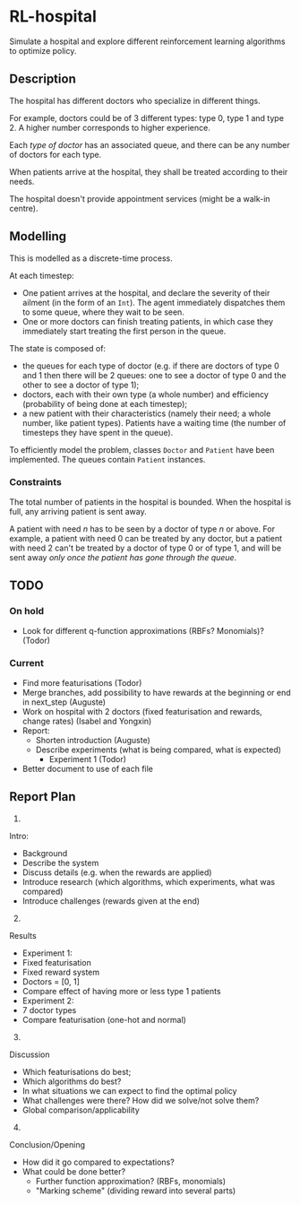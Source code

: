 # RL-hospital

Simulate a hospital and explore different reinforcement learning algorithms to optimize policy.

## Description
The hospital has different doctors who specialize in different things.

For example, doctors could be of 3 different types: type 0, type 1 and type 2.
A higher number corresponds to higher experience.

[Each individual doctor has an associated queue, and there can be any number of doctors for each type.]::
Each *type of doctor* has an associated queue, and there can be any number of doctors for each type.

When patients arrive at the hospital, they shall be treated according to their needs.

The hospital doesn't provide appointment services (might be a walk-in centre).

## Modelling

This is modelled as a discrete-time process.

At each timestep:
- One patient arrives at the hospital, and declare the severity of their ailment (in the form of an `Int`).
The agent immediately dispatches them to some queue, where they wait to be seen.
- One or more doctors can finish treating patients, in which case they immediately start treating the first person in the queue.

The state is composed of:
- the queues for each type of doctor (e.g.
if there are doctors of type 0 and 1 then there will be 2 queues: one to see a doctor of type 0 and the other to see a doctor of type 1);
- doctors, each with their own type (a whole number) and efficiency (probability of being done at each timestep);
- a new patient with their characteristics (namely their need; a whole number, like patient types).
Patients have a waiting time (the number of timesteps they have spent in the queue).

To efficiently model the problem, classes `Doctor` and `Patient` have been implemented.
The queues contain `Patient` instances.

### Constraints
The total number of patients in the hospital is bounded.
When the hospital is full, any arriving patient is sent away.

A patient with need *n* has to be seen by a doctor of type *n* or above.
For example, a patient with need 0 can be treated by any doctor, but a patient with need 2 can't be treated by a doctor of type 0 or of type 1, and will be sent away *only once the patient has gone through the queue*.

## TODO
### On hold
- Look for different q-function approximations (RBFs? Monomials)? (Todor)
### Current
- Find more featurisations (Todor)
- Merge branches, add possibility to have rewards at the beginning or end in next\_step (Auguste)
- Work on hospital with 2 doctors (fixed featurisation and rewards, change rates) (Isabel and Yongxin)
- Report:
  - Shorten introduction (Auguste)
  - Describe experiments (what is being compared, what is expected)
    - Experiment 1 (Todor)
- Better document to use of each file

## Report Plan
1.
Intro:
- Background
- Describe the system
- Discuss details (e.g.
when the rewards are applied)
- Introduce research (which algorithms, which experiments, what was compared)
- Introduce challenges (rewards given at the end)
2.
Results
- Experiment 1:
 - Fixed featurisation
 - Fixed reward system
 - Doctors = [0, 1]
 - Compare effect of having more or less type 1 patients
- Experiment 2:
 - 7 doctor types
 - Compare featurisation (one-hot and normal)
3.
Discussion
- Which featurisations do best;
- Which algorithms do best?
- In what situations we can expect to find the optimal policy
- What challenges were there? How did we solve/not solve them?
- Global comparison/applicability
4.
Conclusion/Opening
- How did it go compared to expectations?
- What could be done better?
  - Further function approximation? (RBFs, monomials)
  - "Marking scheme" (dividing reward into several parts)
